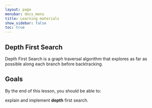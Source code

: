 ```yaml
---
layout: page
menubar: docs_menu
title: Learning materials
show_sidebar: false
toc: true
---
```

## Depth First Search
Depth First Search is a graph traversal algorithm that explores as far as possible along each branch before backtracking.

## Goals
By the end of this lesson, you should be able to:

explain and implement <b>depth</b> first search.
